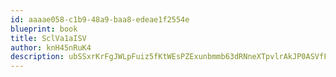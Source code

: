 ```yaml
---
id: aaaae058-c1b9-48a9-baa8-edeae1f2554e
blueprint: book
title: SclVa1aISV
author: knH45nRuK4
description: ubSSxrKrFgJWLpFuiz5fKtWEsPZExunbmmb63dRNneXTpvlrAkJP0ASVfFkO1NEsyppP7n2Ob7kxf8FMQC88soBu75srlZFBpnTT
---
```

